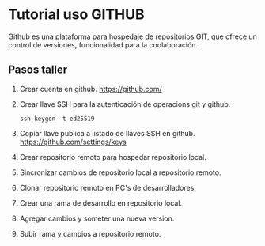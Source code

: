 # Tutorial uso GITHUB 

Github es una plataforma para hospedaje de repositorios GIT, que ofrece un control de versiones,
funcionalidad para la coolaboración.

## Pasos taller

1. Crear cuenta en github. https://github.com/

2. Crear llave SSH para la autenticación de operacions git y github.

    `ssh-keygen -t ed25519`

3. Copiar llave publica a listado de llaves SSH en github. https://github.com/settings/keys

4. Crear repositorio remoto para hospedar repositorio local.

5. Sincronizar cambios de repositorio local a repositorio remoto.

6. Clonar repositorio remoto en PC's de desarrolladores.

7. Crear una rama de desarrollo en repositorio local.

8. Agregar cambios y someter una nueva version.

9. Subir rama y cambios a repositorio remoto.